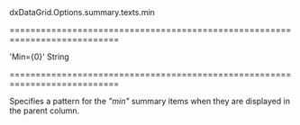 <!--id-->dxDataGrid.Options.summary.texts.min<!--/id-->
===========================================================================
<!--default-->'Min={0}'<!--/default-->
<!--type-->String<!--/type-->
===========================================================================

<!--shortDescription-->
Specifies a pattern for the *"min"* summary items when they are displayed in the parent column.
<!--/shortDescription-->

<!--fullDescription-->

<!--/fullDescription-->